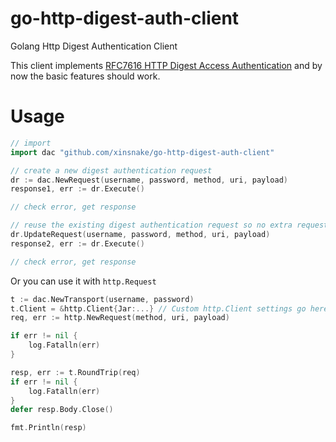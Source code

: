 # go-http-digest-auth-client
Golang Http Digest Authentication Client

This client implements [RFC7616 HTTP Digest Access Authentication](https://www.rfc-editor.org/rfc/rfc7616.txt)
and by now the basic features should work.

# Usage

```go
// import
import dac "github.com/xinsnake/go-http-digest-auth-client"

// create a new digest authentication request
dr := dac.NewRequest(username, password, method, uri, payload)
response1, err := dr.Execute()

// check error, get response

// reuse the existing digest authentication request so no extra request is needed
dr.UpdateRequest(username, password, method, uri, payload)
response2, err := dr.Execute()

// check error, get response
```

Or you can use it with `http.Request`

```go
t := dac.NewTransport(username, password)
t.Client = &http.Client{Jar:...} // Custom http.Client settings go here (can chain)
req, err := http.NewRequest(method, uri, payload)

if err != nil {
    log.Fatalln(err)
}

resp, err := t.RoundTrip(req)
if err != nil {
    log.Fatalln(err)
}
defer resp.Body.Close()

fmt.Println(resp)
```
